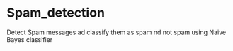 # Spam_detection

Detect Spam messages ad classify them as spam nd not spam using Naive Bayes classifier
